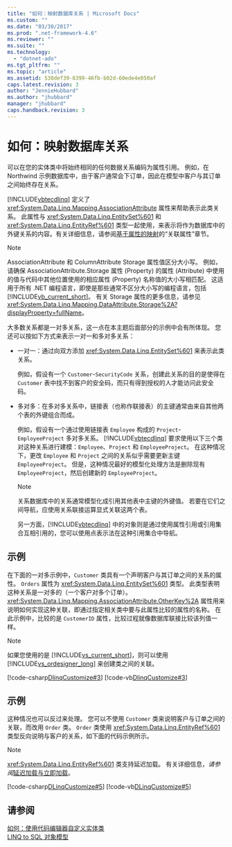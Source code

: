 ```yaml
---
title: "如何：映射数据库关系 | Microsoft Docs"
ms.custom: ""
ms.date: "03/30/2017"
ms.prod: ".net-framework-4.6"
ms.reviewer: ""
ms.suite: ""
ms.technology: 
  - "dotnet-ado"
ms.tgt_pltfrm: ""
ms.topic: "article"
ms.assetid: 538def39-8399-46fb-b02d-60ede4e050af
caps.latest.revision: 3
author: "JennieHubbard"
ms.author: "jhubbard"
manager: "jhubbard"
caps.handback.revision: 3
---
```

# 如何：映射数据库关系
可以在您的实体类中将始终相同的任何数据关系编码为属性引用。  例如，在 Northwind 示例数据库中，由于客户通常会下订单，因此在模型中客户与其订单之间始终存在关系。  
  
 [!INCLUDE[vbtecdlinq](../../../../../../includes/vbtecdlinq-md.md)] 定义了 <xref:System.Data.Linq.Mapping.AssociationAttribute> 属性来帮助表示此类关系。  此属性与 <xref:System.Data.Linq.EntitySet%601> 和 <xref:System.Data.Linq.EntityRef%601> 类型一起使用，来表示将作为数据库中的外键关系的内容。有关详细信息，请参阅[基于属性的映射](../../../../../../docs/framework/data/adonet/sql/linq/attribute-based-mapping.md)的“关联属性”章节。  
  
> [!NOTE]
>  AssociationAttribute 和 ColumnAttribute Storage 属性值区分大小写。  例如，请确保 AssociationAttribute.Storage 属性 \(Property\) 的属性 \(Attribute\) 中使用的值与代码中其他位置使用的相应属性 \(Property\) 名称值的大小写相匹配。  这适用于所有 .NET 编程语言，即使是那些通常不区分大小写的编程语言，包括 [!INCLUDE[vb_current_short](../../../../../../includes/vb-current-short-md.md)]。  有关 Storage 属性的更多信息，请参见 <xref:System.Data.Linq.Mapping.DataAttribute.Storage%2A?displayProperty=fullName>。  
  
 大多数关系都是一对多关系，这一点在本主题后面部分的示例中会有所体现。  您还可以按如下方式来表示一对一和多对多关系：  
  
-   一对一：通过向双方添加 <xref:System.Data.Linq.EntitySet%601> 来表示此类关系。  
  
     例如，假设有一个 `Customer`\-`SecurityCode` 关系，创建此关系的目的是使得在 `Customer` 表中找不到客户的安全码，而只有得到授权的人才能访问此安全码。  
  
-   多对多：在多对多关系中，链接表（也称作联接表）的主键通常由来自其他两个表的外键组合而成。  
  
     例如，假设有一个通过使用链接表 `Employee` 构成的 `Project`\-`EmployeeProject` 多对多关系。  [!INCLUDE[vbtecdlinq](../../../../../../includes/vbtecdlinq-md.md)] 要求使用以下三个类对这种关系进行建模：`Employee`、`Project` 和 `EmployeeProject`。  在这种情况下，更改 `Employee` 和 `Project` 之间的关系似乎需要更新主键 `EmployeeProject`。  但是，这种情况最好的模型化处理方法是删除现有 `EmployeeProject`，然后创建新的 `EmployeeProject`。  
  
    > [!NOTE]
    >  关系数据库中的关系通常模型化成引用其他表中主键的外键值。  若要在它们之间导航，应使用关系联接运算显式关联这两个表。  
    >   
    >  另一方面，[!INCLUDE[vbtecdlinq](../../../../../../includes/vbtecdlinq-md.md)] 中的对象则是通过使用属性引用或引用集合互相引用的，您可以使用点表示法在这种引用集合中导航。  
  
## 示例  
 在下面的一对多示例中，`Customer` 类具有一个声明客户与其订单之间的关系的属性。  `Orders` 属性为 <xref:System.Data.Linq.EntitySet%601> 类型。  此类型表明这种关系是一对多的（一个客户对多个订单）。  <xref:System.Data.Linq.Mapping.AssociationAttribute.OtherKey%2A> 属性用来说明如何实现这种关联，即通过指定相关类中要与此属性比较的属性的名称。  在此示例中，比较的是 `CustomerID` 属性，比较过程就像数据库联接比较该列值一样。  
  
> [!NOTE]
>  如果您使用的是 [!INCLUDE[vs_current_short](../../../../../../includes/vs-current-short-md.md)]，则可以使用 [!INCLUDE[vs_ordesigner_long](../../../../../../includes/vs-ordesigner-long-md.md)] 来创建类之间的关联。  
  
 [!code-csharp[DlinqCustomize#3](../../../../../../samples/snippets/csharp/VS_Snippets_Data/DLinqCustomize/cs/Program.cs#3)]
 [!code-vb[DlinqCustomize#3](../../../../../../samples/snippets/visualbasic/VS_Snippets_Data/DLinqCustomize/vb/Module1.vb#3)]  
  
## 示例  
 这种情况也可以反过来处理。  您可以不使用 `Customer` 类来说明客户与订单之间的关联，而改用 `Order` 类。  `Order` 类使用 <xref:System.Data.Linq.EntityRef%601> 类型反向说明与客户的关系，如下面的代码示例所示。  
  
> [!NOTE]
>  <xref:System.Data.Linq.EntityRef%601> 类支持延迟加载。  有关详细信息，*请参阅*[延迟加载与立即加载](../../../../../../docs/framework/data/adonet/sql/linq/deferred-versus-immediate-loading.md)。  
  
 [!code-csharp[DLinqCustomize#5](../../../../../../samples/snippets/csharp/VS_Snippets_Data/DLinqCustomize/cs/Program.cs#5)]
 [!code-vb[DLinqCustomize#5](../../../../../../samples/snippets/visualbasic/VS_Snippets_Data/DLinqCustomize/vb/Module1.vb#5)]  
  
## 请参阅  
 [如何：使用代码编辑器自定义实体类](../../../../../../docs/framework/data/adonet/sql/linq/how-to-customize-entity-classes-by-using-the-code-editor.md)   
 [LINQ to SQL 对象模型](../../../../../../docs/framework/data/adonet/sql/linq/the-linq-to-sql-object-model.md)